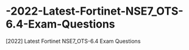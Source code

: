 # -2022-Latest-Fortinet-NSE7_OTS-6.4-Exam-Questions
[2022] Latest Fortinet NSE7_OTS-6.4 Exam Questions
